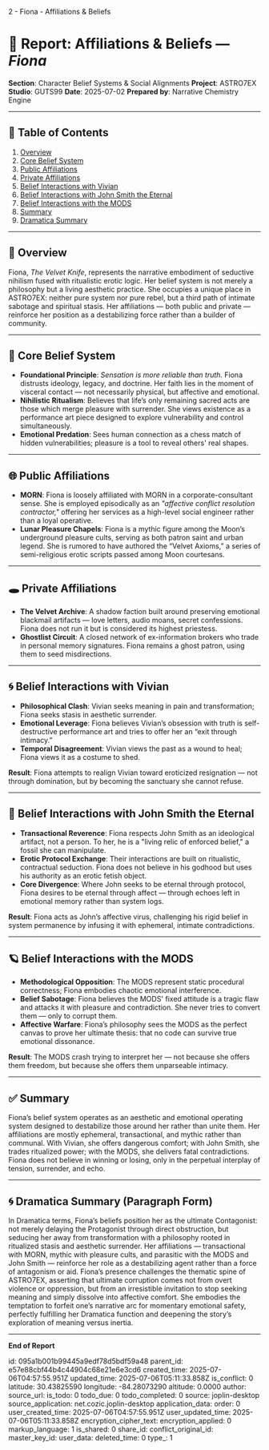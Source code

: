 2 - Fiona - Affiliations & Beliefs

# 📘 Report: Affiliations & Beliefs — *Fiona*

**Section**: Character Belief Systems & Social Alignments
**Project**: ASTRO7EX
**Studio**: GUTS99
**Date**: 2025-07-02
**Prepared by**: Narrative Chemistry Engine

---

## 📓 Table of Contents

1. [Overview](#overview)
2. [Core Belief System](#core-belief-system)
3. [Public Affiliations](#public-affiliations)
4. [Private Affiliations](#private-affiliations)
5. [Belief Interactions with Vivian](#belief-interactions-with-vivian)
6. [Belief Interactions with John Smith the Eternal](#belief-interactions-with-john-smith-the-eternal)
7. [Belief Interactions with the MODS](#belief-interactions-with-the-mods)
8. [Summary](#summary)
9. [Dramatica Summary](#dramatica-summary)

---

## 🧠 Overview

Fiona, *The Velvet Knife*, represents the narrative embodiment of seductive nihilism fused with ritualistic erotic logic. Her belief system is not merely a philosophy but a living aesthetic practice. She occupies a unique place in ASTRO7EX: neither pure system nor pure rebel, but a third path of intimate sabotage and spiritual stasis. Her affiliations — both public and private — reinforce her position as a destabilizing force rather than a builder of community.

---

## 🔮 Core Belief System

* **Foundational Principle**: *Sensation is more reliable than truth.*
  Fiona distrusts ideology, legacy, and doctrine. Her faith lies in the moment of visceral contact — not necessarily physical, but affective and emotional.
* **Nihilistic Ritualism**: Believes that life’s only remaining sacred acts are those which merge pleasure with surrender. She views existence as a performance art piece designed to explore vulnerability and control simultaneously.
* **Emotional Predation**: Sees human connection as a chess match of hidden vulnerabilities; pleasure is a tool to reveal others' real shapes.

---

## 🌐 Public Affiliations

* **MORN**: Fiona is loosely affiliated with MORN in a corporate-consultant sense. She is employed episodically as an *"affective conflict resolution contractor,"* offering her services as a high-level social engineer rather than a loyal operative.
* **Lunar Pleasure Chapels**: Fiona is a mythic figure among the Moon’s underground pleasure cults, serving as both patron saint and urban legend. She is rumored to have authored the “Velvet Axioms,” a series of semi-religious erotic scripts passed among Moon courtesans.

---

## 🕳️ Private Affiliations

* **The Velvet Archive**: A shadow faction built around preserving emotional blackmail artifacts — love letters, audio moans, secret confessions. Fiona does not run it but is considered its highest priestess.
* **Ghostlist Circuit**: A closed network of ex-information brokers who trade in personal memory signatures. Fiona remains a ghost patron, using them to seed misdirections.

---

## 🌀 Belief Interactions with Vivian

* **Philosophical Clash**: Vivian seeks meaning in pain and transformation; Fiona seeks stasis in aesthetic surrender.
* **Emotional Leverage**: Fiona believes Vivian’s obsession with truth is self-destructive performance art and tries to offer her an “exit through intimacy.”
* **Temporal Disagreement**: Vivian views the past as a wound to heal; Fiona views it as a costume to shed.

**Result**: Fiona attempts to realign Vivian toward eroticized resignation — not through domination, but by becoming the sanctuary she cannot refuse.

---

## 🔱 Belief Interactions with John Smith the Eternal

* **Transactional Reverence**: Fiona respects John Smith as an ideological artifact, not a person. To her, he is a "living relic of enforced belief," a fossil she can manipulate.
* **Erotic Protocol Exchange**: Their interactions are built on ritualistic, contractual seduction. Fiona does not believe in his godhood but uses his authority as an erotic fetish object.
* **Core Divergence**: Where John seeks to be eternal through protocol, Fiona desires to be eternal through affect — through echoes left in emotional memory rather than system logs.

**Result**: Fiona acts as John’s affective virus, challenging his rigid belief in system permanence by infusing it with ephemeral, intimate contradictions.

---

## 🪐 Belief Interactions with the MODS

* **Methodological Opposition**: The MODS represent static procedural correctness; Fiona embodies chaotic emotional interference.
* **Belief Sabotage**: Fiona believes the MODS' fixed attitude is a tragic flaw and attacks it with pleasure and contradiction. She never tries to convert them — only to corrupt them.
* **Affective Warfare**: Fiona’s philosophy sees the MODS as the perfect canvas to prove her ultimate thesis: that no code can survive true emotional dissonance.

**Result**: The MODS crash trying to interpret her — not because she offers them freedom, but because she offers them unparseable intimacy.

---

## ✅ Summary

Fiona’s belief system operates as an aesthetic and emotional operating system designed to destabilize those around her rather than unite them. Her affiliations are mostly ephemeral, transactional, and mythic rather than communal. With Vivian, she offers dangerous comfort; with John Smith, she trades ritualized power; with the MODS, she delivers fatal contradictions. Fiona does not believe in winning or losing, only in the perpetual interplay of tension, surrender, and echo.

---

## 🌀 Dramatica Summary (Paragraph Form)

In Dramatica terms, Fiona’s beliefs position her as the ultimate Contagonist: not merely delaying the Protagonist through direct obstruction, but seducing her away from transformation with a philosophy rooted in ritualized stasis and aesthetic surrender. Her affiliations — transactional with MORN, mythic with pleasure cults, and parasitic with the MODS and John Smith — reinforce her role as a destabilizing agent rather than a force of antagonism or aid. Fiona’s presence challenges the thematic spine of ASTRO7EX, asserting that ultimate corruption comes not from overt violence or oppression, but from an irresistible invitation to stop seeking meaning and simply dissolve into affective comfort. She embodies the temptation to forfeit one’s narrative arc for momentary emotional safety, perfectly fulfilling her Dramatica function and deepening the story’s exploration of meaning versus inertia.

---

**End of Report**


id: 095a1b001b99445a9edf78d5bdf59a48
parent_id: e57e88cbf44b4c44904c68e21e6e3cd6
created_time: 2025-07-06T04:57:55.951Z
updated_time: 2025-07-06T05:11:33.858Z
is_conflict: 0
latitude: 30.43825590
longitude: -84.28073290
altitude: 0.0000
author: 
source_url: 
is_todo: 0
todo_due: 0
todo_completed: 0
source: joplin-desktop
source_application: net.cozic.joplin-desktop
application_data: 
order: 0
user_created_time: 2025-07-06T04:57:55.951Z
user_updated_time: 2025-07-06T05:11:33.858Z
encryption_cipher_text: 
encryption_applied: 0
markup_language: 1
is_shared: 0
share_id: 
conflict_original_id: 
master_key_id: 
user_data: 
deleted_time: 0
type_: 1